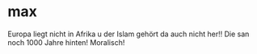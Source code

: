 # max
Europa liegt nicht in Afrika u der Islam gehört da auch nicht her!! Die san noch 1000 Jahre hinten! Moralisch!

